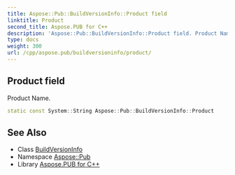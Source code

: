 ```yaml
---
title: Aspose::Pub::BuildVersionInfo::Product field
linktitle: Product
second_title: Aspose.PUB for C++
description: 'Aspose::Pub::BuildVersionInfo::Product field. Product Name in C++.'
type: docs
weight: 300
url: /cpp/aspose.pub/buildversioninfo/product/
---
```

## Product field


Product Name.

```cpp
static const System::String Aspose::Pub::BuildVersionInfo::Product
```

## See Also

* Class [BuildVersionInfo](../)
* Namespace [Aspose::Pub](../../)
* Library [Aspose.PUB for C++](../../../)

